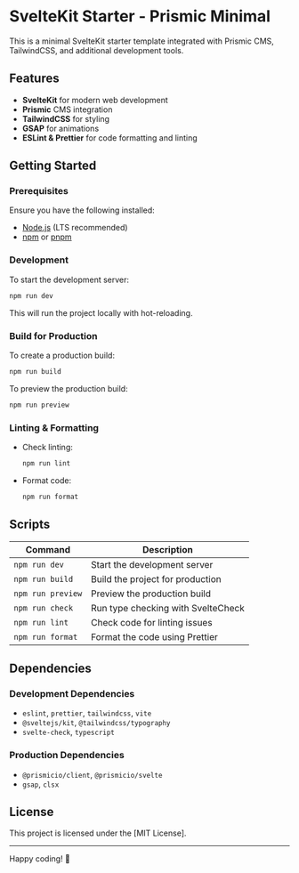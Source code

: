 # SvelteKit Starter - Prismic Minimal

This is a minimal SvelteKit starter template integrated with Prismic CMS, TailwindCSS, and additional development tools.

## Features

- **SvelteKit** for modern web development
- **Prismic** CMS integration
- **TailwindCSS** for styling
- **GSAP** for animations
- **ESLint & Prettier** for code formatting and linting

## Getting Started

### Prerequisites

Ensure you have the following installed:

- [Node.js](https://nodejs.org/) (LTS recommended)
- [npm](https://www.npmjs.com/) or [pnpm](https://pnpm.io/)

### Development

To start the development server:

```sh
npm run dev
```

This will run the project locally with hot-reloading.

### Build for Production

To create a production build:

```sh
npm run build
```

To preview the production build:

```sh
npm run preview
```

### Linting & Formatting

- Check linting:
  ```sh
  npm run lint
  ```
- Format code:
  ```sh
  npm run format
  ```

## Scripts

| Command           | Description                        |
| ----------------- | ---------------------------------- |
| `npm run dev`     | Start the development server       |
| `npm run build`   | Build the project for production   |
| `npm run preview` | Preview the production build       |
| `npm run check`   | Run type checking with SvelteCheck |
| `npm run lint`    | Check code for linting issues      |
| `npm run format`  | Format the code using Prettier     |

## Dependencies

### Development Dependencies

- `eslint`, `prettier`, `tailwindcss`, `vite`
- `@sveltejs/kit`, `@tailwindcss/typography`
- `svelte-check`, `typescript`

### Production Dependencies

- `@prismicio/client`, `@prismicio/svelte`
- `gsap`, `clsx`

## License

This project is licensed under the [MIT License].

---

Happy coding! 🚀
